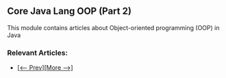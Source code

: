 ## Core Java Lang OOP (Part 2)

This module contains articles about Object-oriented programming (OOP) in Java

### Relevant Articles: 
- [[<-- Prev]](/core-java-modules/core-java-lang-oop)[[More -->]](/core-java-modules/core-java-lang-oop-3)
